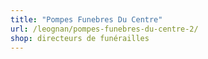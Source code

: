```yaml
---
title: "Pompes Funebres Du Centre"
url: /leognan/pompes-funebres-du-centre-2/
shop: directeurs de funérailles
---
```

